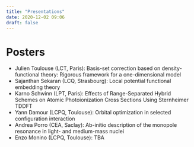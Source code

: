 ```yaml
---
title: "Presentations"
date: 2020-12-02 09:06
draft: false
---
```


# Posters

* Julien Toulouse (LCT, Paris): Basis-set correction based on density-functional theory: Rigorous
framework for a one-dimensional model  
* Sajanthan Sekaran (LCQ, Strasbourg): Local potential functional embedding theory  
* Karno Schwinn (LPT, Paris):  Effects of Range-Separated Hybrid Schemes on Atomic Photoionization Cross Sections Using Sternheimer TDDFT  
* Yann Damour (LCPQ, Toulouse): Orbital optimization in selected configuration interaction  
* Andrea Porro (CEA, Saclay): Ab-initio description of the monopole resonance in light- and medium-mass nuclei  
* Enzo Monino (LCPQ, Toulouse): TBA  


